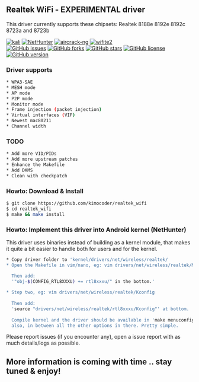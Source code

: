 

  ## Realtek WiFi - EXPERIMENTAL driver
  This driver currently supports these chipsets: Realtek 8188e 8192e 8192c 8723a and 8723b 

  [![kali](https://img.shields.io/badge/kali-supported-blue.svg)](https://www.kali.org)
  [![NetHunter](https://img.shields.io/badge/nethunter-supported-blue.svg)](https://nethunter.com)
  [![aircrack-ng](https://img.shields.io/badge/aircrack--ng-supported-blue.svg)](https://github.com/aircrack-ng/aircrack-ng)
  [![wifite2](https://img.shields.io/badge/wifite2-supported-blue.svg)](https://github.com/kimocoder/wifite2)
  <br>
  [![GitHub issues](https://img.shields.io/github/issues/kimocoder/realtek_wifi.svg)](https://github.com/kimocoder/realtek_wifi/issues)
  [![GitHub forks](https://img.shields.io/github/forks/kimocoder/realtek_wifi.svg)](https://github.com/kimocoder/realtek_wifi/network)
  [![GitHub stars](https://img.shields.io/github/stars/kimocoder/realtek_wifi.svg)](https://github.com/kimocoder/realtek_wifi/stargazers)
  [![GitHub license](https://img.shields.io/github/license/aircrack-ng/rtl8812au.svg)](https://github.com/aircrack-ng/rtl8812au/blob/master/LICENSE)
  [![GitHub version](https://raster.shields.io/badge/version-BETA-lightgrey.svg)](#)


  ### Driver supports
  ```sh
  * WPA3-SAE
  * MESH mode
  * AP mode
  * P2P mode
  * Monitor mode
  * Frame injection (packet injection)
  * Virtual interfaces (VIF)
  * Newest mac80211
  * Channel width
```


  ### TODO
  ```sh
  * Add more VID/PIDs
  * Add more upstream patches
  * Enhance the Makefile
  * Add DKMS
  * Clean with checkpatch
```


  ### Howto: Download & Install
  ```sh
  $ git clone https://github.com/kimocoder/realtek_wifi
  $ cd realtek_wifi
  $ make && make install
  ```

  ### Howto: Implement this driver into Android kernel (NetHunter)
  This driver uses binaries instead of building as a kernel module,
  that makes it quite a bit easier to handle both for users and for the kernel.

  ```sh
  * Copy driver folder to 'kernel/drivers/net/wireless/realtek/
  * Open the Makefile in vim/nano, eg: vim drivers/net/wireless/realtek/Makefile
  
    Then add:
    '"obj-$(CONFIG_RTL8XXXU) += rtl8xxxu/" in the bottom.'
    
  * Step two, eg: vim drivers/net/wireless/realtek/Kconfig
    
    Then add:
    'source "drivers/net/wireless/realtek/rtl8xxxu/Kconfig"' at bottom.
    
    Compile kernel and the driver should be available in 'make menuconfig'
    also, in between all the other options in there. Pretty simple.
  ```






  Please report issues (if you encounter any), open a issue report with as much details/logs
  as possible.










  ## More information is coming with time .. stay tuned & enjoy!
 
